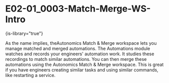 # E02-01_0003-Match-Merge-WS-Intro

{is-library="true"}

<snippet id="E02-01_0003-Match-Merge-WS-Intro_snippet">



As the name implies, theAutonomics Match & Merge workspace lets you manage matched and merged automations. The Automations module watches and records your engineers' automation work. It studies these recordings to match similar automations. You can then merge these automations using the Autonomics Match & Merge workspace. This is great if you have engineers creating similar tasks and using similar commands, like restarting a service.


</snippet>